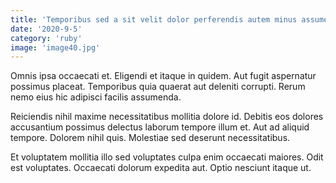 ```yaml
---
title: 'Temporibus sed a sit velit dolor perferendis autem minus assumenda.'
date: '2020-9-5'
category: 'ruby'
image: 'image40.jpg'
---
```


Omnis ipsa occaecati et. Eligendi et itaque in quidem. Aut fugit aspernatur possimus placeat. Temporibus quia quaerat aut deleniti corrupti. Rerum nemo eius hic adipisci facilis assumenda.
 Reiciendis nihil maxime necessitatibus mollitia dolore id. Debitis eos dolores accusantium possimus delectus laborum tempore illum et. Aut ad aliquid tempore. Dolorem nihil quis. Molestiae sed deserunt necessitatibus.
 Et voluptatem mollitia illo sed voluptates culpa enim occaecati maiores. Odit est voluptates. Occaecati dolorum expedita aut. Optio nesciunt itaque ut.
